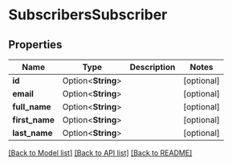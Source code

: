 # SubscribersSubscriber

## Properties

Name | Type | Description | Notes
------------ | ------------- | ------------- | -------------
**id** | Option<**String**> |  | [optional]
**email** | Option<**String**> |  | [optional]
**full_name** | Option<**String**> |  | [optional]
**first_name** | Option<**String**> |  | [optional]
**last_name** | Option<**String**> |  | [optional]

[[Back to Model list]](../README.md#documentation-for-models) [[Back to API list]](../README.md#documentation-for-api-endpoints) [[Back to README]](../README.md)


